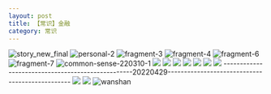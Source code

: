 ```yaml
---
layout: post
title: 【常识】金融
category: 常识
---
```

![story_new_final](http://rh8cub8wq.hd-bkt.clouddn.com/img/story_new_final_0322.png)
![personal-2](http://rh8cub8wq.hd-bkt.clouddn.com/img/personal-2.png)
![fragment-3](http://rh8cub8wq.hd-bkt.clouddn.com/img/fragment-3.png)
![fragment-4](http://rh8cub8wq.hd-bkt.clouddn.com/img/fragment-4.png)
![fragment-6](http://rh8cub8wq.hd-bkt.clouddn.com/img/fragment-6.jpg)
![fragment-7](http://rh8cub8wq.hd-bkt.clouddn.com/img/fragment-7.jpg)
![common-sense-220310-1](http://rh8cub8wq.hd-bkt.clouddn.com/img/common-sense-220310-1.png)
![](http://rh8cub8wq.hd-bkt.clouddn.com/img/common-sense-220315-1.png)
![](http://rh8cub8wq.hd-bkt.clouddn.com/img/common-sense-220317-1.jpeg)
![](http://rh8cub8wq.hd-bkt.clouddn.com/img/common-sense-220319-1.jpeg)
![](http://rh8cub8wq.hd-bkt.clouddn.com/img/factors-220414-1.png)
![](http://rh8cub8wq.hd-bkt.clouddn.com/img/factors-220414-3.png)
![](http://rh8cub8wq.hd-bkt.clouddn.com/img/factors-220414-5.png)
![](http://rh8cub8wq.hd-bkt.clouddn.com/img/situation-220418-1.jpg)
--------------------------------------------------20220429------------------------------------------------
![](http://rfbyavrvr.hd-bkt.clouddn.com/img/factors-220429-1.png)
![](http://rfbyavrvr.hd-bkt.clouddn.com/img/factors-220429-2.png)
![wanshan](http://rh8cub8wq.hd-bkt.clouddn.com/img/wanshan.png)




  




